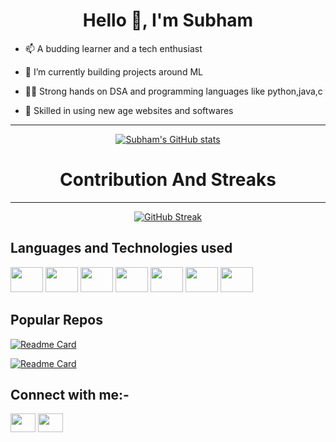 <h1 align="center">Hello 👋, I'm Subham</h1>

<div>

- 📫 A budding learner and a tech enthusiast

- 🔭 I’m currently building projects around ML

- 👨‍💻 Strong hands on DSA and programming languages like python,java,c

- 🌱 Skilled in using new age websites and softwares

</div>

<hr>

<div align="center">

[![Subham's GitHub stats](https://github-readme-stats.vercel.app/api?username=subham-behera&show_icons=true&theme=merko)](https://github.com/subham-behera/github-readme-stats)


<!-- [![Most used languages](https://denvercoder1-github-readme-stats.vercel.app/api/top-langs/?username=subham-behera&langs_count=8&layout=compact&theme=react&hide_border=true&bg_color=1F222E&title_color=F85D7F&icon_color=F8D866&hide=Jupyter%20Notebook,Roff)](https://github.com/ashutosh00710/github-readme-activity-graph") -->

</div>

<h1 align = "center" >Contribution And Streaks</h1>
<hr>
<div align ="center">

[![GitHub Streak](https://streak-stats.demolab.com?user=subham-behera&theme=highcontrast&hide_border=true)](https://git.io/streak-stats)

</div>

<h2> Languages and Technologies used </h2>

<div>

<img src="https://cdn.jsdelivr.net/gh/devicons/devicon/icons/java/java-original.svg" height="40" width="52"/>

<img src="https://cdn.jsdelivr.net/gh/devicons/devicon/icons/python/python-original.svg" height="40" width="52"/>

<img src="https://cdn.jsdelivr.net/gh/devicons/devicon/icons/c/c-original.svg" height="40" width="52"/>

<img src="https://cdn.jsdelivr.net/gh/devicons/devicon/icons/javascript/javascript-original.svg" height="40" width="52"/>

<img src="https://cdn.jsdelivr.net/gh/devicons/devicon/icons/react/react-original.svg" height="40" width="52"/>

<img src="https://cdn.jsdelivr.net/gh/devicons/devicon/icons/nodejs/nodejs-original.svg" height="40" width="52"/>

<img src="https://cdn.jsdelivr.net/gh/devicons/devicon/icons/flask/flask-original.svg" height="40" width="52"/>

</div>

<h2> Popular Repos </h2>

<div>

[![Readme Card](https://github-readme-stats.vercel.app/api/pin/?username=subham-behera&repo=GoAgro)](https://github.com/subham-behera/GoAgro)

[![Readme Card](https://github-readme-stats.vercel.app/api/pin/?username=subham-behera&repo=Insurance-Cost)](https://github.com/subham-behera/Insurance-Cost)
  
</div>


<h2 align="left">Connect with me:-</h2>

<p align="left">

<a href="https://www.linkedin.com/in/subham-behera-515310270" target="blank"><img align="center" src="https://github.com/gauravghongde/social-icons/blob/master/SVG/Color/LinkedIN.svg" height="30" width="40" /></a>
<a href="https://twitter.com/subhambehera_" target="blank"><img align="center" src="https://raw.githubusercontent.com/rahuldkjain/github-profile-readme-generator/master/src/images/icons/Social/twitter.svg" height="30" width="40" /></a>
</p>
